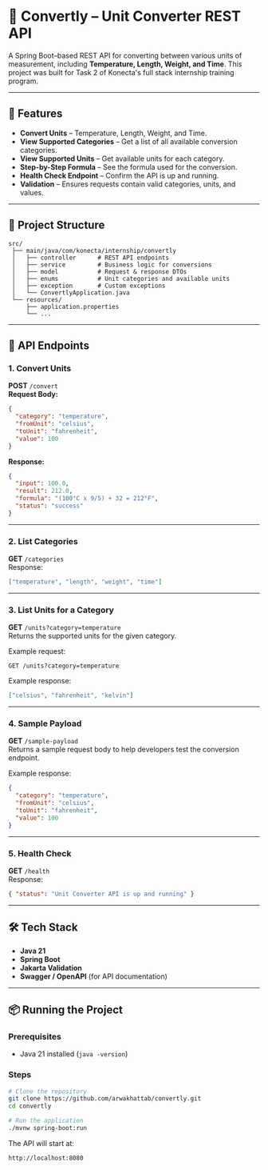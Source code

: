# 🧮 Convertly – Unit Converter REST API

A Spring Boot–based REST API for converting between various units of measurement, including **Temperature, Length, Weight, and Time**. This project was built for Task 2 of Konecta's full stack internship training program.

---

## 📌 Features
- **Convert Units** – Temperature, Length, Weight, and Time.
- **View Supported Categories** – Get a list of all available conversion categories.
- **View Supported Units** – Get available units for each category.
- **Step-by-Step Formula** – See the formula used for the conversion.
- **Health Check Endpoint** – Confirm the API is up and running.
- **Validation** – Ensures requests contain valid categories, units, and values.

---

## 📂 Project Structure
```
src/
 ├── main/java/com/konecta/internship/convertly
 │   ├── controller      # REST API endpoints
 │   ├── service         # Business logic for conversions
 │   ├── model           # Request & response DTOs
 │   ├── enums           # Unit categories and available units
 │   ├── exception       # Custom exceptions
 │   └── ConvertlyApplication.java
 └── resources/
     ├── application.properties
     └── ...
```

---

## 🚀 API Endpoints

### 1. **Convert Units**
**POST** `/convert`  
**Request Body:**
```json
{
  "category": "temperature",
  "fromUnit": "celsius",
  "toUnit": "fahrenheit",
  "value": 100
}
```

**Response:**
```json
{
  "input": 100.0,
  "result": 212.0,
  "formula": "(100°C x 9/5) + 32 = 212°F",
  "status": "success"
}
```
---

### 2. **List Categories**
**GET** `/categories`  
Response:
```json
["temperature", "length", "weight", "time"]
```

---

### 3. **List Units for a Category**
**GET** `/units?category=temperature`  
Returns the supported units for the given category.

Example request:
```
GET /units?category=temperature
```

Example response:
```json
["celsius", "fahrenheit", "kelvin"]
```

---

### 4. **Sample Payload**
**GET** `/sample-payload`  
Returns a sample request body to help developers test the conversion endpoint.

Example response:
```json
{
  "category": "temperature",
  "fromUnit": "celsius",
  "toUnit": "fahrenheit",
  "value": 100
}
```

---

### 5. **Health Check**
**GET** `/health`  
Response:
```json
{ "status": "Unit Converter API is up and running" }
```

---

## 🛠 Tech Stack
- **Java 21**
- **Spring Boot**
- **Jakarta Validation**
- **Swagger / OpenAPI** (for API documentation)

---

## 📦 Running the Project

### Prerequisites
- Java 21 installed (`java -version`)

### Steps
```bash
# Clone the repository
git clone https://github.com/arwakhattab/convertly.git
cd convertly

# Run the application
./mvnw spring-boot:run
```

The API will start at:  
```
http://localhost:8080
```
